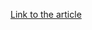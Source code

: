 [Link to the article](https://blog.eclecticiq.com/the-ransomware-evolution-landscape-part-3-the-new-age-of-ransomware-and-the-triple-threat?hsLang=en)

